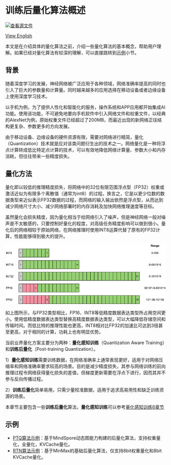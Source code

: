# 训练后量化算法概述

[![查看源文件](https://mindspore-website.obs.cn-north-4.myhuaweicloud.com/website-images/master/resource/_static/logo_source.svg)](https://gitee.com/mindspore/golden-stick/blob/master/mindspore_gs/ptq/README_CN.md)

[View English](./README.md)

本文是在介绍具体的量化算法之前，介绍一些量化算法的基本概念，帮助用户理解。如果已经对量化算法有较深的理解，可以直接跳转到[示例](#示例)小节。

## 背景

随着深度学习的发展，神经网络被广泛应用于各种领域，网络准确率提高的同时也引入了巨大的参数量和计算量。同时越来越多的应用选择在移动设备或者边缘设备上使用深度学习技术。

以手机为例，为了提供人性化和智能化的服务，操作系统和APP应用都开始集成AI功能。使用该功能，不可避免地要向手机软件中引入网络文件和权重文件，以经典的AlexNet为例，原始权重文件已经超过了200MB，而最近出现的新网络正往结构更复杂、参数更多的方向发展。

由于移动设备、边缘设备的硬件资源有限，需要对网络进行精简，量化（Quantization）技术就是应对该类问题衍生出的技术之一。网络量化是一种将浮点计算转成低比特定点计算的技术，可以有效地降低网络计算量、参数大小和内存消耗，但往往带来一些精度损失。

## 量化方法

量化即以较低的推理精度损失，将网络中的32位有限范围浮点型（FP32）权重或激活近似为有限多个离散值（通常为int8）的过程。换言之，它是以更少位数的数据类型来近似表示FP32数据的过程，而网络的输入输出依然是浮点型，从而达到减少网络尺寸大小、减少网络部署时的内存消耗及加快网络推理速度等目标。

虽然量化会损失精度，因为量化相当于给网络引入了噪声，但是神经网络一般对噪声是不太敏感的，只要控制好量化的程度，对高级任务精度影响可以做到很小。量化后的网络相较于原始网络，在网络推理时使用INT8运算代替了原有的FP32计算，性能能够得到极大的提升。

![](images/zh_cn/bit_define.png)

如上图所示，与FP32类型相比，FP16、INT8等低精度数据表达类型所占用空间更小。使用低精度数据表达类型替换高精度数据表达类型，可以大幅降低存储空间和传输时间。而低比特的推理性能也更高，INT8相对比FP32的加速比可达到3倍甚至更高，对于相同的计算，功耗上也有明显优势。

当前业界量化方案主要分为两种：**量化感知训练**（Quantization Aware Training）和**训练后量化**（Post-training Quantization）。

1）**量化感知训练**需要训练数据，在网络准确率上通常表现更好，适用于对网络压缩率和网络准确率要求较高的场景。目的是减少精度损失，其参与网络训练的前向推理过程令网络获得量化损失的差值，但梯度更新需要在浮点下进行，因而其并不参与反向传播过程。

2）**训练后量化**简单易用，只需少量校准数据，适用于追求高易用性和缺乏训练资源的场景。

本章节主要包含一些**训练后量化**算法，**量化感知训练**可以参考[量化感知训练6章节](../quantization/README_CN.md)

## 示例

- [PTQ算法示例](./ptq/README_CN.md)：基于MindSpore动态图能力构建的后量化算法，支持权重量化，全量化，KVCache量化。
- [RTN算法示例](./round_to_nearest/README_CN.ipynb)：基于MinMax的基础后量化算法，仅支持8bit权重量化和8bit KVCache量化。

